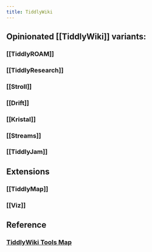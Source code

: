 ```yaml
---
title: TiddlyWiki
---
```


## Opinionated [[TiddlyWiki]] variants:
### [[TiddlyROAM]]
### [[TiddlyResearch]]
### [[Stroll]]
### [[Drift]]
### [[Kristal]]
### [[Streams]]
### [[TiddlyJam]]
## Extensions
### [[TiddlyMap]]
### [[Viz]]
## Reference
### [TiddlyWiki Tools Map](https://dynalist.io/d/zUP-nIWu2FFoXH-oM7L7d9DM)
